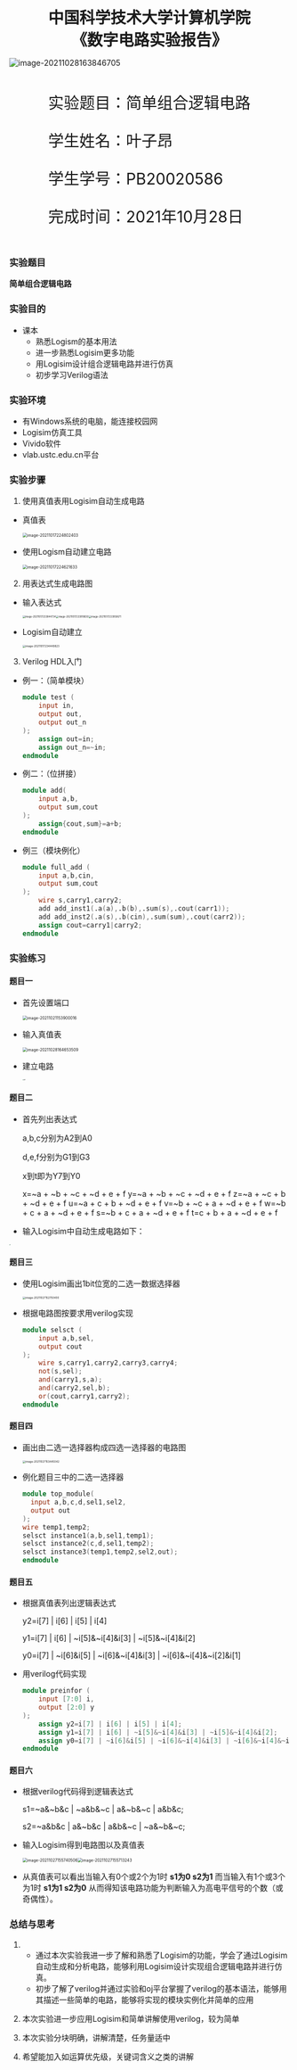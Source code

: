 <div style="text-align:center;font-size:2em;font-weight:bold">中国科学技术大学计算机学院</div>


<div style="text-align:center;font-size:2em;font-weight:bold">《数字电路实验报告》</div>


![image-20211028163846705](C:\Users\wh030917\AppData\Roaming\Typora\typora-user-images\image-20211028163846705.png)
<div style="display: flex;flex-direction: column;align-items: center;font-size:2em">
<div>
<p>实验题目：简单组合逻辑电路 </p>
<p>学生姓名：叶子昂</p>
<p>学生学号：PB20020586</p>
<p>完成时间：2021年10月28日</p>
</div>
</div>


<div style="page-break-after:always"></div>


### 实验题目
**简单组合逻辑电路**

### 实验目的
* 课本
  	- 熟悉Logism的基本用法
  	- 进一步熟悉Logisim更多功能
  	- 用Logisim设计组合逻辑电路并进行仿真
  	- 初步学习Verilog语法

### 实验环境
* 有Windows系统的电脑，能连接校园网
* Logisim仿真工具
* Vivido软件
* vlab.ustc.edu.cn平台
### 实验步骤
1. 使用真值表用Logisim自动生成电路
* 真值表

  <img src="C:\Users\wh030917\AppData\Roaming\Typora\typora-user-images\image-20211017224802403.png" alt="image-20211017224802403" style="zoom:50%;" /> 
* 使用Logism自动建立电路

  <img src="C:\Users\wh030917\AppData\Roaming\Typora\typora-user-images\image-20211017224621633.png" alt="image-20211017224621633" style="zoom: 50%;" />
2. 用表达式生成电路图
* 输入表达式

  <img src="C:\Users\wh030917\AppData\Roaming\Typora\typora-user-images\image-20211017233844734.png" alt="image-20211017233844734" style="zoom:30%;" /><img src="C:\Users\wh030917\AppData\Roaming\Typora\typora-user-images\image-20211017233918830.png" alt="image-20211017233918830" style="zoom:30%;" /><img src="C:\Users\wh030917\AppData\Roaming\Typora\typora-user-images\image-20211017233950671.png" alt="image-20211017233950671" style="zoom:30%;" />
  
* Logisim自动建立

  <img src="C:\Users\wh030917\AppData\Roaming\Typora\typora-user-images\image-20211017234449823.png" alt="image-20211017234449823" style="zoom:33%;" />
3. Verilog HDL入门
* 例一：（简单模块）

  ```verilog
  module test (
      input in,
      output out,
      output out_n
  );
      assign out=in;
      assign out_n=~in;
  endmodule
  ```

* 例二：（位拼接）

  ```verilog
  module add(
      input a,b,
      output sum,cout
  );
      assign{cout,sum}=a+b;
  endmodule
  ```
  
* 例三（模块例化）
  
  ```verilog
  module full_add (
      input a,b,cin,
      output sum,cout
  );
      wire s,carry1,carry2;
      add add_inst1(.a(a),.b(b),.sum(s),.cout(carr1));
      add add_inst2(.a(s),.b(cin),.sum(sum),.cout(carr2));
      assign cout=carry1|carry2;
  endmodule
  ```
  
  

### 实验练习
#### 题目一
* 首先设置端口

  <img src="C:\Users\wh030917\AppData\Roaming\Typora\typora-user-images\image-20211021153900016.png" alt="image-20211021153900016" style="zoom:50%;" />
  
* 输入真值表

  <img src="C:\Users\wh030917\AppData\Roaming\Typora\typora-user-images\image-20211028164653509.png" alt="image-20211028164653509" style="zoom: 50%;" />
  
* 建立电路

  <img src="D:\wh030917\Documents\GitHub\magic\a魔术作业\lab2\pr1.png" alt="pr1" style="zoom:15%;" />

#### 题目二
* 首先列出表达式

  a,b,c分别为A2到A0

  d,e,f分别为G1到G3

  x到t即为Y7到Y0

  x=~a + ~b + ~c + ~d + e + f
  y=~a + ~b + ~c + ~d + e + f
  z=~a + ~c + b + ~d + e + f
  u=~a + c + b + ~d + e + f
  v=~b + ~c + a + ~d + e + f
  w=~b + c + a + ~d + e + f
  s=~b + c + a + ~d + e + f
  t=c + b + a + ~d + e + f
*  输入Logisim中自动生成电路如下：
  <img src="D:\wh030917\Documents\GitHub\magic\a魔术作业\lab2\2.png" alt="2" style="zoom:10%;" />

#### 题目三
* 使用Logisim画出1bit位宽的二选一数据选择器

  <img src="C:\Users\wh030917\AppData\Roaming\Typora\typora-user-images\image-20211027152750400.png" alt="image-20211027152750400" style="zoom:33%;" />
  
* 根据电路图按要求用verilog实现

  ```verilog
  module selsct (
      input a,b,sel,
      output cout
  );
      wire s,carry1,carry2,carry3,carry4;
      not(s,sel);
      and(carry1,s,a);
      and(carry2,sel,b);
      or(cout,carry1,carry2);
  endmodule
  ```

#### 题目四
* 画出由二选一选择器构成四选一选择器的电路图

  <img src="C:\Users\wh030917\AppData\Roaming\Typora\typora-user-images\image-20211027153445042.png" alt="image-20211027153445042" style="zoom:33%;" />

* 例化题目三中的二选一选择器

  ```verilog
  module top_module(
    input a,b,c,d,sel1,sel2,
    output out
  );
  wire temp1,temp2;
  selsct instance1(a,b,sel1,temp1);
  selsct instance2(c,d,sel1,temp2);
  selsct instance3(temp1,temp2,sel2,out);
  endmodule
  ```

#### 题目五

* 根据真值表列出逻辑表达式

   y2=i[7] | i[6] | i[5] | i[4]

   y1=i[7] | i[6] | \~i[5]&~i[4]&i[3] | \~i[5]&\~i[4]&i[2]

   y0=i[7] | \~i[6]&i[5] | \~i[6]&\~i[4]&i[3] | \~i[6]&\~i[4]&\~i[2]&i[1]
* 用verilog代码实现
   ```verilog
   module preinfor (
       input [7:0] i,
       output [2:0] y
   );
       assign y2=i[7] | i[6] | i[5] | i[4];
       assign y1=i[7] | i[6] | ~i[5]&~i[4]&i[3] | ~i[5]&~i[4]&i[2];
       assign y0=i[7] | ~i[6]&i[5] | ~i[6]&~i[4]&i[3] | ~i[6]&~i[4]&~i[2]&i[1];
   endmodule
   ```


#### 题目六

* 根据verilog代码得到逻辑表达式

  s1=\~a&\~b&c | \~a&b&\~c | a&\~b&\~c | a&b&c;

  s2=\~a&b&c | a&\~b&c | a&b&\~c | \~a&\~b&\~c;

* 输入Logisim得到电路图以及真值表

  <img src="C:\Users\wh030917\AppData\Roaming\Typora\typora-user-images\image-20211027155740506.png" alt="image-20211027155740506" style="zoom: 50%;" /><img src="C:\Users\wh030917\AppData\Roaming\Typora\typora-user-images\image-20211027155713243.png" alt="image-20211027155713243" style="zoom: 50%;" />
  
* 从真值表可以看出当输入有0个或2个为1时 **s1为0 s2为1** 而当输入有1个或3个为1时 **s1为1 s2为0** 从而得知该电路功能为判断输入为高电平信号的个数（或奇偶性）。

### 总结与思考
1. * 通过本次实验我进一步了解和熟悉了Logisim的功能，学会了通过Logisim自动生成和分析电路，能够利用Logisim设计实现组合逻辑电路并进行仿真。
   * 初步了解了verilog并通过实验和oj平台掌握了verilog的基本语法，能够用其描述一些简单的电路，能够将实现的模块实例化并简单的应用

2.  本次实验进一步应用Logisim和简单讲解使用verilog，较为简单
3. 本次实验分块明确，讲解清楚，任务量适中
4. 希望能加入如运算优先级，关键词含义之类的讲解